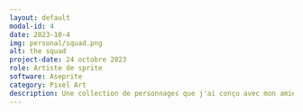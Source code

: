 ```yaml
---
layout: default
modal-id: 4
date: 2023-10-4
img: personal/squad.png
alt: the squad
project-date: 24 octobre 2023
role: Artiste de sprite
software: Aseprite
category: Pixel Art
description: Une collection de personnages que j'ai conçu avec mon amie et dessiné.
---
```


